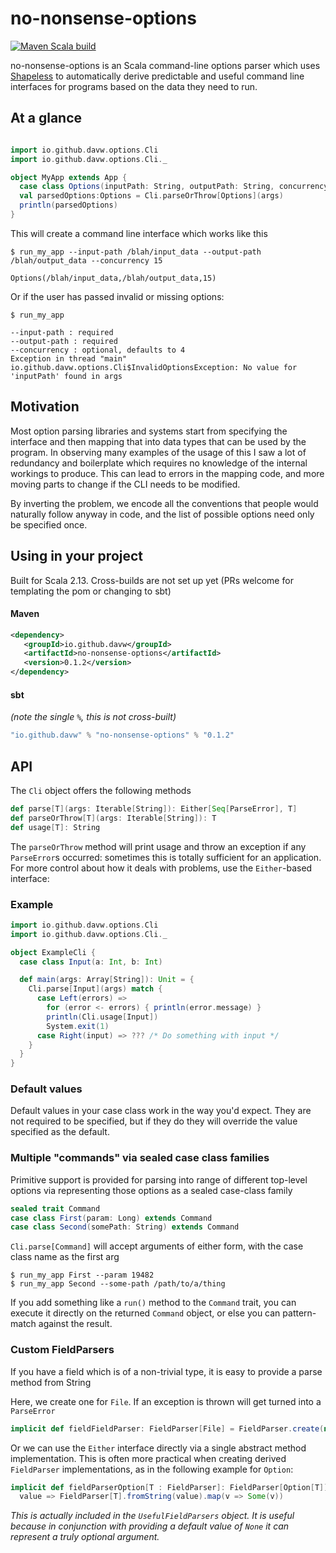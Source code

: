 # no-nonsense-options
[![Maven Scala build](https://github.com/davw/no-nonsense-options/workflows/Maven%20Scala%20build/badge.svg)](https://github.com/DavW/no-nonsense-options/actions?query=workflow%3A"Maven+Scala+build")

no-nonsense-options is an Scala command-line options parser which uses [Shapeless](https://github.com/milessabin/shapeless) to
automatically derive predictable and useful command line interfaces for programs based on the data they need to run.

## At a glance

```scala

import io.github.davw.options.Cli
import io.github.davw.options.Cli._

object MyApp extends App {
  case class Options(inputPath: String, outputPath: String, concurrency: Int = 4)
  val parsedOptions:Options = Cli.parseOrThrow[Options](args)
  println(parsedOptions)
}

```
This will create a command line interface which works like this

```
$ run_my_app --input-path /blah/input_data --output-path /blah/output_data --concurrency 15

Options(/blah/input_data,/blah/output_data,15)
```

Or if the user has passed invalid or missing options:

```
$ run_my_app

--input-path : required
--output-path : required
--concurrency : optional, defaults to 4
Exception in thread "main" io.github.davw.options.Cli$InvalidOptionsException: No value for  'inputPath' found in args

```

## Motivation

Most option parsing libraries and systems start from specifying the interface and then mapping that into data types that
can be used by the program. In observing many examples of the usage of this I saw a lot of redundancy and boilerplate
which requires no knowledge of the internal workings to produce. This can lead to errors in the mapping code, and
more moving parts to change if the CLI needs to be modified.

By inverting the problem, we encode all the conventions that people would naturally follow anyway in code, and the
list of possible options need only be specified once.

## Using in your project

Built for Scala 2.13. Cross-builds are not set up yet (PRs welcome for templating the pom or changing to sbt)

#### Maven
```xml
<dependency>
   <groupId>io.github.davw</groupId>
   <artifactId>no-nonsense-options</artifactId>
   <version>0.1.2</version>
</dependency>
```

#### sbt
*(note the single `%`, this is not cross-built)*
```scala
"io.github.davw" % "no-nonsense-options" % "0.1.2"
```

## API

The `Cli` object offers the following methods

```scala
def parse[T](args: Iterable[String]): Either[Seq[ParseError], T]
def parseOrThrow[T](args: Iterable[String]): T
def usage[T]: String
```
The `parseOrThrow` method will print usage and throw an exception if any `ParseError`s occurred: sometimes this is
totally sufficient for an application. For more control about how it deals with problems, use the `Either`-based 
interface:

### Example
```scala
import io.github.davw.options.Cli
import io.github.davw.options.Cli._

object ExampleCli {
  case class Input(a: Int, b: Int)

  def main(args: Array[String]): Unit = {
    Cli.parse[Input](args) match {
      case Left(errors) =>
        for (error <- errors) { println(error.message) }
        println(Cli.usage[Input])
        System.exit(1)
      case Right(input) => ??? /* Do something with input */
    }
  }
}
```

### Default values
Default values in your case class work in the way you'd expect. They are not required to be specified, but if they do
they will override the value specified as the default.

### Multiple "commands" via sealed case class families

Primitive support is provided for parsing into range of different top-level options via representing those options as a
sealed case-class family
```scala
sealed trait Command
case class First(param: Long) extends Command
case class Second(somePath: String) extends Command
```
`Cli.parse[Command]` will accept arguments of either form, with the case class name as the first arg
```
$ run_my_app First --param 19482
$ run_my_app Second --some-path /path/to/a/thing
```
If you add something like a `run()` method to the `Command` trait, you can execute it directly on the returned `Command`
object, or else you can pattern-match against the result.

### Custom FieldParsers

If you have a field which is of a non-trivial type, it is easy to provide a parse method from String

Here, we create one for `File`. If an exception is thrown will get turned into a `ParseError`
```scala
implicit def fieldFieldParser: FieldParser[File] = FieldParser.create(new File(_))
```

Or we can use the `Either` interface directly via a single abstract method implementation.
This is often more practical when creating derived `FieldParser` implementations, as in the following example for
`Option`: 

```scala
implicit def fieldParserOption[T : FieldParser]: FieldParser[Option[T]] =
  value => FieldParser[T].fromString(value).map(v => Some(v))
```
*This is actually included in the `UsefulFieldParsers` object. It is useful because in conjunction with providing a
default value of `None` it can represent a truly optional argument.*



